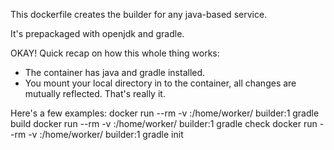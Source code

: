 This dockerfile creates the builder for any java-based service.

It's prepackaged with openjdk and gradle.


OKAY! Quick recap on how this whole thing works:
* The container has java and gradle installed.
* You mount your local directory in to the container, all changes are mutually reflected.
That's really it.

Here's a few examples:
docker run --rm -v <local directory>:/home/worker/ builder:1 gradle build
docker run --rm -v <local directory>:/home/worker/ builder:1 gradle check
docker run --rm -v <local directory>:/home/worker/ builder:1 gradle init

